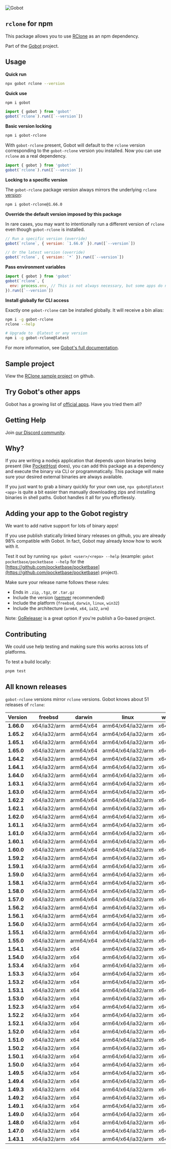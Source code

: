 ![Gobot](https://raw.githubusercontent.com/benallfree/gobot/v1.0.0-alpha.23/assets/gobot-banner-300x.png)

## `rclone` for npm

This package allows you to use [RClone](https://rclone.org/) as an npm dependency.

Part of the [Gobot](https://www.npmjs.com/package/gobot) project.

## Usage

**Quick run**

```bash
npx gobot rclone --version
```

**Quick use**

```bash
npm i gobot
```

```js
import { gobot } from 'gobot'
gobot(`rclone`).run([`--version`])
```

**Basic version locking**

```bash
npm i gobot-rclone
```

With `gobot-rclone` present, Gobot will default to the `rclone` version corresponding to the `gobot-rclone` version you installed. Now you can use `rclone` as a real dependency.

```js
import { gobot } from 'gobot'
gobot(`rclone`).run([`--version`])
```

**Locking to a specific version**

The `gobot-rclone` package version always mirrors the underlying `rclone` [version](#known-versions):

```bash
npm i gobot-rclone@1.66.0
```

**Override the default version imposed by this package**

In rare cases, you may want to intentionally run a different version of `rclone` even though `gobot-rclone` is installed.

```js
// Run a specific version (override)
gobot(`rclone`, { version: `1.66.0` }).run([`--version`])

// Or the latest version (override)
gobot(`rclone`, { version: `*` }).run([`--version`])
```

**Pass environment variables**

```js
import { gobot } from 'gobot'
gobot(`rclone`, {
  env: process.env, // This is not always necessary, but some apps do need it
}).run([`--version`])
```

**Install globally for CLI access**

Exactly one `gobot-rclone` can be installed globally. It will receive a bin alias:

```bash
npm i -g gobot-rclone
rclone --help

# Upgrade to  @latest or any version
npm i -g gobot-rclone@latest
```

For more information, see [Gobot's full documentation](https://github.com/benallfree/gobot).



## Sample project

View the [RClone sample project](https://github.com/benallfree/gobot/tree/v1.0.0-alpha.23/src/apps/rclone/sample-project) on github.

## Try Gobot's other apps

Gobot has a growing list of [official apps](https://www.npmjs.com/package/gobot#official-gobot-apps). Have you tried them all?

## Getting Help

Join [our Discord community](https://discord.gg/977kMmFnXc).

## Why?

If you are writing a nodejs application that depends upon binaries being present (like [PocketHost](https://github.com/pockethost/pockethost) does), you can add this package as a dependency and execute the binary via CLI or programmatically. This package will make sure your desired external binaries are always available.

If you just want to grab a binary quickly for your own use, `npx gobot@latest <app>` is quite a bit easier than manually downloading zips and installing binaries in shell paths. Gobot handles it all for you effortlessly.

## Adding your app to the Gobot registry

We want to add native support for lots of binary apps!

If you use publish statically linked binary releases on github, you are already 98% compatible with Gobot. In fact, Gobot may already know how to work with it.

Test it out by running `npx gobot <user>/<repo> --help` (example: `gobot pocketbase/pocketbase --help` for the [https://github.com/pocketbase/pocketbase](https://github.com/pocketbase/pocketbase) project).

Make sure your release name follows these rules:

- Ends in `.zip`, `.tgz`, or `.tar.gz`
- Include the version ([semver](https://semver.org) recommended)
- Include the platform (`freebsd`, `darwin`, `linux`, `win32`)
- Include the architecture (`arm64`, `x64`, `ia32`, `arm`)

Note: [GoReleaser](https://goreleaser.com/) is a great option if you're publish a Go-based project.

## Contributing

We could use help testing and making sure this works across lots of platforms.

To test a build locally:

```bash
pnpm test
```


## All known releases

`gobot-rclone` versions mirror `rclone` versions. Gobot knows about 51 releases of `rclone`:

| Version    | freebsd      | darwin    | linux              | win32    |
| ---------- | ------------ | --------- | ------------------ | -------- |
| **1.66.0** | x64/ia32/arm | arm64/x64 | arm64/x64/ia32/arm | x64/ia32 |
| **1.65.2** | x64/ia32/arm | arm64/x64 | arm64/x64/ia32/arm | x64/ia32 |
| **1.65.1** | x64/ia32/arm | arm64/x64 | arm64/x64/ia32/arm | x64/ia32 |
| **1.65.0** | x64/ia32/arm | arm64/x64 | arm64/x64/ia32/arm | x64/ia32 |
| **1.64.2** | x64/ia32/arm | arm64/x64 | arm64/x64/ia32/arm | x64/ia32 |
| **1.64.1** | x64/ia32/arm | arm64/x64 | arm64/x64/ia32/arm | x64/ia32 |
| **1.64.0** | x64/ia32/arm | arm64/x64 | arm64/x64/ia32/arm | x64/ia32 |
| **1.63.1** | x64/ia32/arm | arm64/x64 | arm64/x64/ia32/arm | x64/ia32 |
| **1.63.0** | x64/ia32/arm | arm64/x64 | arm64/x64/ia32/arm | x64/ia32 |
| **1.62.2** | x64/ia32/arm | arm64/x64 | arm64/x64/ia32/arm | x64/ia32 |
| **1.62.1** | x64/ia32/arm | arm64/x64 | arm64/x64/ia32/arm | x64/ia32 |
| **1.62.0** | x64/ia32/arm | arm64/x64 | arm64/x64/ia32/arm | x64/ia32 |
| **1.61.1** | x64/ia32/arm | arm64/x64 | arm64/x64/ia32/arm | x64/ia32 |
| **1.61.0** | x64/ia32/arm | arm64/x64 | arm64/x64/ia32/arm | x64/ia32 |
| **1.60.1** | x64/ia32/arm | arm64/x64 | arm64/x64/ia32/arm | x64/ia32 |
| **1.60.0** | x64/ia32/arm | arm64/x64 | arm64/x64/ia32/arm | x64/ia32 |
| **1.59.2** | x64/ia32/arm | arm64/x64 | arm64/x64/ia32/arm | x64/ia32 |
| **1.59.1** | x64/ia32/arm | arm64/x64 | arm64/x64/ia32/arm | x64/ia32 |
| **1.59.0** | x64/ia32/arm | arm64/x64 | arm64/x64/ia32/arm | x64/ia32 |
| **1.58.1** | x64/ia32/arm | arm64/x64 | arm64/x64/ia32/arm | x64/ia32 |
| **1.58.0** | x64/ia32/arm | arm64/x64 | arm64/x64/ia32/arm | x64/ia32 |
| **1.57.0** | x64/ia32/arm | arm64/x64 | arm64/x64/ia32/arm | x64/ia32 |
| **1.56.2** | x64/ia32/arm | arm64/x64 | arm64/x64/ia32/arm | x64/ia32 |
| **1.56.1** | x64/ia32/arm | arm64/x64 | arm64/x64/ia32/arm | x64/ia32 |
| **1.56.0** | x64/ia32/arm | arm64/x64 | arm64/x64/ia32/arm | x64/ia32 |
| **1.55.1** | x64/ia32/arm | arm64/x64 | arm64/x64/ia32/arm | x64/ia32 |
| **1.55.0** | x64/ia32/arm | arm64/x64 | arm64/x64/ia32/arm | x64/ia32 |
| **1.54.1** | x64/ia32/arm | x64       | arm64/x64/ia32/arm | x64/ia32 |
| **1.54.0** | x64/ia32/arm | x64       | arm64/x64/ia32/arm | x64/ia32 |
| **1.53.4** | x64/ia32/arm | x64       | arm64/x64/ia32/arm | x64/ia32 |
| **1.53.3** | x64/ia32/arm | x64       | arm64/x64/ia32/arm | x64/ia32 |
| **1.53.2** | x64/ia32/arm | x64       | arm64/x64/ia32/arm | x64/ia32 |
| **1.53.1** | x64/ia32/arm | x64       | arm64/x64/ia32/arm | x64/ia32 |
| **1.53.0** | x64/ia32/arm | x64       | arm64/x64/ia32/arm | x64/ia32 |
| **1.52.3** | x64/ia32/arm | x64       | arm64/x64/ia32/arm | x64/ia32 |
| **1.52.2** | x64/ia32/arm | x64       | arm64/x64/ia32/arm | x64/ia32 |
| **1.52.1** | x64/ia32/arm | x64       | arm64/x64/ia32/arm | x64/ia32 |
| **1.52.0** | x64/ia32/arm | x64       | arm64/x64/ia32/arm | x64/ia32 |
| **1.51.0** | x64/ia32/arm | x64       | arm64/x64/ia32/arm | x64/ia32 |
| **1.50.2** | x64/ia32/arm | x64       | arm64/x64/ia32/arm | x64/ia32 |
| **1.50.1** | x64/ia32/arm | x64       | arm64/x64/ia32/arm | x64/ia32 |
| **1.50.0** | x64/ia32/arm | x64       | arm64/x64/ia32/arm | x64/ia32 |
| **1.49.5** | x64/ia32/arm | x64       | arm64/x64/ia32/arm | x64/ia32 |
| **1.49.4** | x64/ia32/arm | x64       | arm64/x64/ia32/arm | x64/ia32 |
| **1.49.3** | x64/ia32/arm | x64       | arm64/x64/ia32/arm | x64/ia32 |
| **1.49.2** | x64/ia32/arm | x64       | arm64/x64/ia32/arm | x64/ia32 |
| **1.49.1** | x64/ia32/arm | x64       | arm64/x64/ia32/arm | x64/ia32 |
| **1.49.0** | x64/ia32/arm | x64       | arm64/x64/ia32/arm | x64/ia32 |
| **1.48.0** | x64/ia32/arm | x64       | arm64/x64/ia32/arm | x64/ia32 |
| **1.47.0** | x64/ia32/arm | x64       | arm64/x64/ia32/arm | x64/ia32 |
| **1.43.1** | x64/ia32/arm | x64       | arm64/x64/ia32/arm | x64/ia32 |
